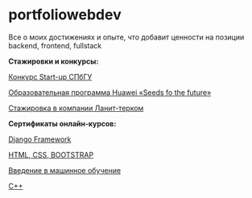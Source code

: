 # portfoliowebdev
Все о моих достижениях и опыте, что добавит ценности на позиции backend, frontend, fullstack

**Стажировки и конкурсы:**

[Конкурс Start-up СПбГУ](стартап.pdf)

[Образовательная программа Huawei «Seeds fo the future»](P1370734-min-конвертирован_compressed.pdf)

[Стажировка в компании Ланит-терком](справка_о_стажировке.pdf)

**Сертификаты онлайн-курсов:**

[Django Framework](https://vk.cc/awV3zx)

[HTML, CSS, BOOTSTRAP](https://vk.cc/awV3Ej)

[Введение в машинное обучение](https://vk.cc/awV3nI)

[С++](https://stepik.org/cert/42890)
